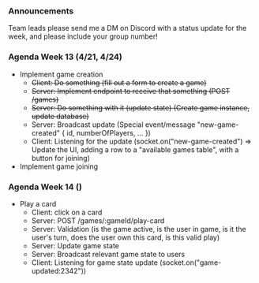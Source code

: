### Announcements

Team leads please send me a DM on Discord with a status update for the week, and please include your group number!

### Agenda Week 13 (4/21, 4/24)

- Implement game creation
  - ~~Client: Do something (fill out a form to create a game)~~
  - ~~Server: Implement endpoint to receive that something (POST /games)~~
  - ~~Server: Do something with it (update state) (Create game instance, update database)~~
  - Server: Broadcast update (Special event/message "new-game-created" { id, numberOfPlayers, ... })
  - Client: Listening for the update (socket.on("new-game-created") => Update the UI, adding a row to a "available games table", with a button for joining)
- Implement game joining

### Agenda Week 14 ()

- Play a card
  - Client: click on a card
  - Server: POST /games/:gameId/play-card
  - Server: Validation (is the game active, is the user in game, is it the user's turn, does the user own this card, is this valid play)
  - Server: Update game state
  - Server: Broadcast relevant game state to users
  - Client: Listening for game state update (socket.on("game-updated:2342"))
